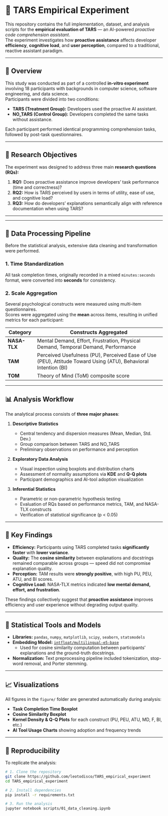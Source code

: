 # 🧠 TARS Empirical Experiment

This repository contains the full implementation, dataset, and analysis scripts for the **empirical evaluation of TARS** — an AI-powered _proactive code comprehension assistant_.  
The experiment investigates how **proactive assistance** affects developer **efficiency**, **cognitive load**, and **user perception**, compared to a traditional, reactive assistant paradigm.

---

## 📘 Overview

This study was conducted as part of a controlled **in-vitro experiment** involving 18 participants with backgrounds in computer science, software engineering, and data science.  
Participants were divided into two conditions:

- **TARS (Treatment Group):** Developers used the proactive AI assistant.
- **NO_TARS (Control Group):** Developers completed the same tasks without assistance.

Each participant performed identical programming comprehension tasks, followed by post-task questionnaires.

---

## 🎯 Research Objectives

The experiment was designed to address three main **research questions (RQs):**

1. **RQ1:** Does proactive assistance improve developers’ task performance (time and correctness)?
2. **RQ2:** How is TARS perceived by users in terms of utility, ease of use, and cognitive load?
3. **RQ3:** How do developers’ explanations semantically align with reference documentation when using TARS?

---

---

## 🧩 Data Processing Pipeline

Before the statistical analysis, extensive data cleaning and transformation were performed.

### 1. Time Standardization

All task completion times, originally recorded in a mixed `minutes:seconds` format, were converted into **seconds** for consistency.

### 2. Scale Aggregation

Several psychological constructs were measured using multi-item questionnaires.  
Scores were aggregated using the **mean** across items, resulting in unified metrics for each participant:

| Category     | Constructs Aggregated                                                                                          |
| ------------ | -------------------------------------------------------------------------------------------------------------- |
| **NASA-TLX** | Mental Demand, Effort, Frustration, Physical Demand, Temporal Demand, Performance                              |
| **TAM**      | Perceived Usefulness (PU), Perceived Ease of Use (PEU), Attitude Toward Using (ATU), Behavioral Intention (BI) |
| **TOM**      | Theory of Mind (ToM) composite score                                                                           |

---

## 📊 Analysis Workflow

The analytical process consists of **three major phases**:

1. **Descriptive Statistics**

   - Central tendency and dispersion measures (Mean, Median, Std. Dev.)
   - Group comparison between TARS and NO_TARS
   - Preliminary observations on performance and perception

2. **Exploratory Data Analysis**

   - Visual inspection using boxplots and distribution charts
   - Assessment of normality assumptions via **KDE** and **Q-Q plots**
   - Participant demographics and AI-tool adoption visualization

3. **Inferential Statistics**
   - Parametric or non-parametric hypothesis testing
   - Evaluation of RQs based on performance metrics, TAM, and NASA-TLX constructs
   - Verification of statistical significance (p < 0.05)

---

## 🧠 Key Findings

- **Efficiency:** Participants using TARS completed tasks **significantly faster** with **lower variance**.
- **Quality:** The **cosine similarity** between explanations and docstrings remained comparable across groups — speed did not compromise explanation quality.
- **Perception:** TAM results were **strongly positive**, with high PU, PEU, ATU, and BI scores.
- **Cognitive Load:** NASA-TLX metrics indicated **low mental demand, effort, and frustration**.

These findings collectively suggest that **proactive assistance** improves efficiency and user experience without degrading output quality.

---

## 🧮 Statistical Tools and Models

- **Libraries:** `pandas`, `numpy`, `matplotlib`, `scipy`, `seaborn`, `statsmodels`
- **Embedding Model:** [`intfloat/multilingual-e5-base`](https://huggingface.co/intfloat/multilingual-e5-base)
  - Used for cosine similarity computation between participants’ explanations and the ground-truth docstrings.
- **Normalization:** Text preprocessing pipeline included tokenization, stop-word removal, and Porter stemming.

---

## 📈 Visualizations

All figures in the `figure/` folder are generated automatically during analysis:

- **Task Completion Time Boxplot**
- **Cosine Similarity Boxplot**
- **Kernel Density & Q-Q Plots** for each construct (PU, PEU, ATU, MD, F, BI, etc.)
- **AI Tool Usage Charts** showing adoption and frequency trends

---

## 🧪 Reproducibility

To replicate the analysis:

```bash
# 1. Clone the repository
git clone https://github.com/leotodisco/TARS_empirical_experiment
cd TARS_empirical_experiment

# 2. Install dependencies
pip install -r requirements.txt

# 3. Run the analysis
jupyter notebook scripts/01_data_cleaning.ipynb
```
